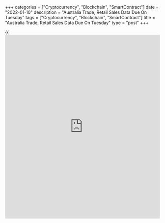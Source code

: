 +++
categories = ["Cryptocurrency", "Blockchain", "SmartContract"]
date = "2022-01-10"
description = "Australia Trade, Retail Sales Data Due On Tuesday"
tags = ["Cryptocurrency", "Blockchain", "SmartContract"]
title = "Australia Trade, Retail Sales Data Due On Tuesday"
type = "post"
+++

{{<iframe id="large-banner" src="https://www.bounty.group/#slide=5.0" width="100%" height="600" scrolling="no" style="border: 0px solid rgb(216, 221, 230); border-radius: 3px;">}}

Australia will on Tuesday release November numbers for imports, exports,
trade balance and retail sales, highlighting a light day for Asia-
Pacific economic activity.

In October, imports and exports were both down 3.0 percent on month,
while the trade surplus was A$11.22 billion and retail sales climbed 4.9
percent.

The Philippines also are scheduled to release November trade data; in
October, imports were up 25.1 percent on year, exports rose 2.0 percent
and the trade deficit was $4.016 billion.

Japan will see November results for its leading and coincident indexes;
in October, their scores were 101.5 and 89.8, respectively.

South Korea will see November figures for current account; in October,
the current account surplus was $6.95 billion.

For comments and feedback [contact](https://www.playgroundfx.com/contact/): editorial@rtt[news](https://www.letsplayfx.com/blog/forex-news-website/).com

[Economic News][1]

 **What parts of the world are seeing the best (and worst) economic
performances lately? Click[here][2] to check out our [Econ Scorecard][2]
and find out! See up-to-the-moment [ranking](https://www.playgroundfx.com/blog/crypto-exchange-ranking/)s for the best and worst
performers in [GDP][3], [unemployment rate][4], [inflation][5] and much
more.**

   1. www.rtt[news](https://www.letsplayfx.com/blog/forex-news-website/).com/Content/EconomicNews.aspx
   2. www.rtt[news](https://www.letsplayfx.com/blog/forex-news-website/).com/economic-scorecard/world-rank/PPI/highest-performance.aspx
   3. www.rtt[news](https://www.letsplayfx.com/blog/forex-news-website/).com/economic-scorecard/world-rank/GDP/highest-performance.aspx
   4. www.rtt[news](https://www.letsplayfx.com/blog/forex-news-website/).com/economic-scorecard/world-rank/unemployment-rate/lowest-performance.aspx
   5. www.rtt[news](https://www.letsplayfx.com/blog/forex-news-website/).com/economic-scorecard/world-rank/CPI/highest-performance.aspx